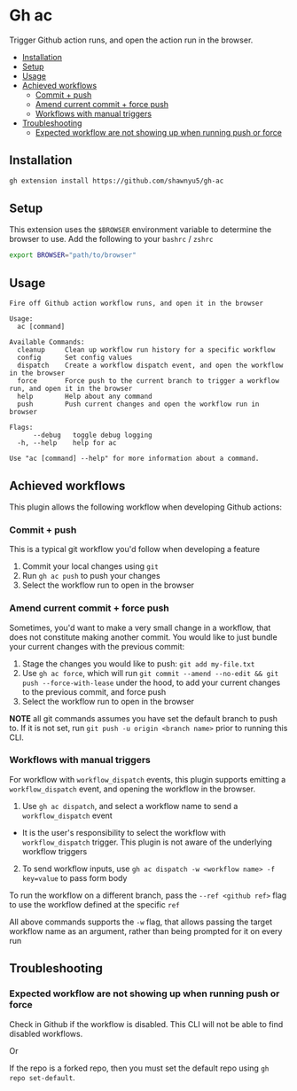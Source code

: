 # Gh ac

Trigger Github action runs, and open the action run in the browser.

<!-- vim-markdown-toc GFM -->

* [Installation](#installation)
* [Setup](#setup)
* [Usage](#usage)
* [Achieved workflows](#achieved-workflows)
    * [Commit + push](#commit--push)
    * [Amend current commit + force push](#amend-current-commit--force-push)
    * [Workflows with manual triggers](#workflows-with-manual-triggers)
* [Troubleshooting](#troubleshooting)
    * [Expected workflow are not showing up when running push or force](#expected-workflow-are-not-showing-up-when-running-push-or-force)

<!-- vim-markdown-toc -->

## Installation

```bash
gh extension install https://github.com/shawnyu5/gh-ac
```

## Setup

This extension uses the `$BROWSER` environment variable to determine the browser to use. Add the following to your `bashrc` / `zshrc`

```bash
export BROWSER="path/to/browser"
```

## Usage

```text
Fire off Github action workflow runs, and open it in the browser

Usage:
  ac [command]

Available Commands:
  cleanup     Clean up workflow run history for a specific workflow
  config      Set config values
  dispatch    Create a workflow dispatch event, and open the workflow in the browser
  force       Force push to the current branch to trigger a workflow run, and open it in the browser
  help        Help about any command
  push        Push current changes and open the workflow run in browser

Flags:
      --debug   toggle debug logging
  -h, --help    help for ac

Use "ac [command] --help" for more information about a command.
```

## Achieved workflows

This plugin allows the following workflow when developing Github actions:

### Commit + push

This is a typical git workflow you'd follow when developing a feature

1. Commit your local changes using `git`
2. Run `gh ac push` to push your changes
3. Select the workflow run to open in the browser

### Amend current commit + force push

Sometimes, you'd want to make a very small change in a workflow, that does not constitute making another commit. You would like to just bundle your current changes with the previous commit:

1. Stage the changes you would like to push: `git add my-file.txt`
2. Use `gh ac force`, which will run `git commit --amend --no-edit && git push --force-with-lease` under the hood, to add your current changes to the previous commit, and force push
3. Select the workflow run to open in the browser

**NOTE** all git commands assumes you have set the default branch to push to. If it is not set, run `git push -u origin <branch name>` prior to running this CLI.

### Workflows with manual triggers

For workflow with `workflow_dispatch` events, this plugin supports emitting a `workflow_dispatch` event, and opening the workflow in the browser.

1. Use `gh ac dispatch`, and select a workflow name to send a `workflow_dispatch` event

- It is the user's responsibility to select the workflow with `workflow_dispatch` trigger. This plugin is not aware of the underlying workflow triggers

2. To send workflow inputs, use `gh ac dispatch -w <workflow name> -f key=value` to pass form body

To run the workflow on a different branch, pass the `--ref <github ref>` flag to use the workflow defined at the specific `ref`

All above commands supports the `-w` flag, that allows passing the target workflow name as an argument, rather than being prompted for it on every run

## Troubleshooting

### Expected workflow are not showing up when running push or force

Check in Github if the workflow is disabled. This CLI will not be able to find disabled workflows.

Or

If the repo is a forked repo, then you must set the default repo using `gh repo set-default`.
